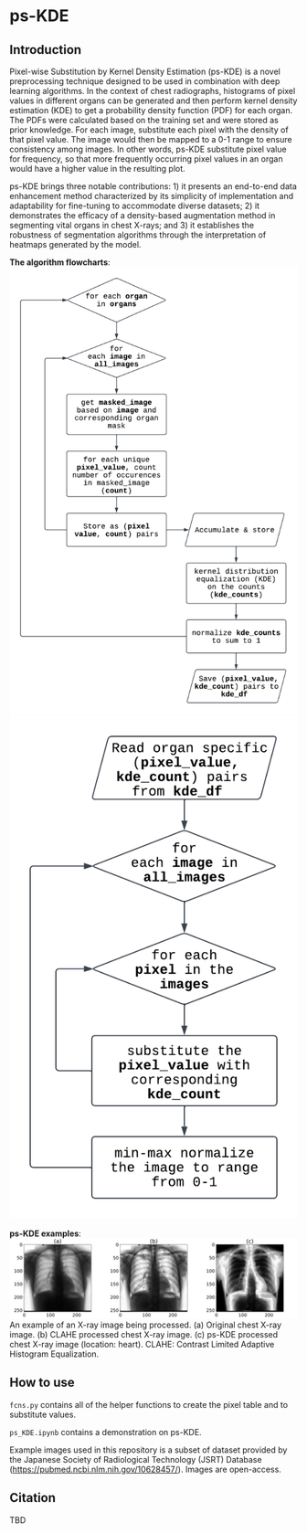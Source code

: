 # ps-KDE
## Introduction
Pixel-wise Substitution by Kernel Density Estimation (ps-KDE) is a novel preprocessing technique designed to be used in combination with deep learning algorithms. In the context of chest radiographs, histograms of pixel values in different organs can be generated and then perform kernel density estimation (KDE) to get a probability density function (PDF) for each organ. The PDFs were calculated based on the training set and were stored as prior knowledge. For each image, substitute each pixel with the density of that pixel value. The image would then be mapped to a 0-1 range to ensure consistency among images. In other words, ps-KDE substitute pixel value for frequency, so that more frequently occurring pixel values in an organ would have a higher value in the resulting plot.

ps-KDE brings three notable contributions: 1) it presents an end-to-end data enhancement method characterized by its simplicity of implementation and adaptability for fine-tuning to accommodate diverse datasets; 2) it demonstrates the efficacy of a density-based augmentation method in segmenting vital organs in chest X-rays; and 3) it establishes the robustness of segmentation algorithms through the interpretation of heatmaps generated by the model.  

**The algorithm flowcharts**:
![generate](flowchart/generate_df.png)
![map](flowchart/map_from_df.png)

**ps-KDE examples**:
![pskde_example](flowchart/example_pskde.png)
An example of an X-ray image being processed. (a) Original chest X-ray image. (b) CLAHE processed chest X-ray image. (c) ps-KDE processed chest X-ray image (location: heart). CLAHE: Contrast Limited Adaptive Histogram Equalization.

## How to use
`fcns.py` contains all of the helper functions to create the pixel table and to substitute values.

`ps_KDE.ipynb` contains a demonstration on ps-KDE.

Example images used in this repository is a subset of dataset provided by the Japanese Society of Radiological Technology (JSRT) Database (https://pubmed.ncbi.nlm.nih.gov/10628457/). Images are open-access.

## Citation
TBD